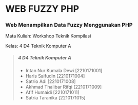 # WEB FUZZY PHP

### Web Menampilkan Data Fuzzy Menggunakan PHP

Mata Kuliah: Workshop Teknik Kompilasi

Kelas: 4 D4 Teknik Komputer A

> ##### 4 D4 Teknik Komputer A
> - Intan Nur Kumala Dewi \[2210171001\]
> - Haris Saifudin \[2210171004\]
> - Satrio Adi \[2210171008\]
> - Akhmad Thalibar Rifqi \[2210171009\]
> - Afif Humaidi \[2210171011\]
> - Satria Taranika \[2210171015\]

